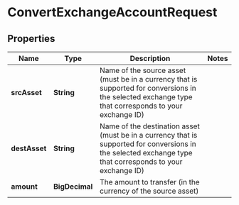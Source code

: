 

# ConvertExchangeAccountRequest


## Properties

| Name | Type | Description | Notes |
|------------ | ------------- | ------------- | -------------|
|**srcAsset** | **String** | Name of the source asset (must be in a currency that is supported for conversions in the selected exchange type that corresponds to your exchange ID) |  |
|**destAsset** | **String** | Name of the destination asset (must be in a currency that is supported for conversions in the selected exchange type that corresponds to your exchange ID) |  |
|**amount** | **BigDecimal** | The amount to transfer (in the currency of the source asset) |  |



